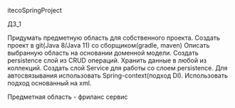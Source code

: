 itecoSpringProject

ДЗ_1 

Придумать предметную область для собственного проекта. 
Создать проект в git(Java 8/Java 11) со сборщиком(gradle, maven) 
Описать выбранную область на основании доменной модели. 
Создать persistence слой из CRUD операций. 
Хранить данные в любой из коллекций. 
Создать слой Service для работы со слоем persistence. 
Для автосвязывания использовать Spring-context(подход DI). 
Использовать подход основанный на xml. 

Предметная область - фриланс сервис